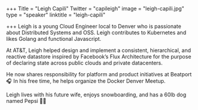 +++
Title = "Leigh Capili"
Twitter = "capileigh"
image = "leigh-capili.jpg"
type = "speaker"
linktitle = "leigh-capili"

+++
Leigh is a young Cloud Engineer local to Denver who is passionate about Distributed Systems and OSS. Leigh contributes to Kubernetes and likes Golang and functional Javascript.

At AT&T, Leigh helped design and implement a consistent, hierarchical, and reactive datastore inspired by Facebook’s Flux Architecture for the purpose of declaring state across public clouds and private datacenters.

He now shares responsibility for platform and product initiatives at Beatport 🎧
In his free time, he helps organize the Docker Denver Meetup.

Leigh lives with his future wife, enjoys snowboarding, and has a 60lb dog named Pepsi 🙂🐶


